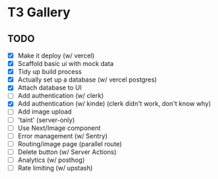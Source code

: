 # T3 Gallery

## TODO

- [x] Make it deploy (w/ vercel)
- [x] Scaffold basic ui with mock data
- [x] Tidy up build process
- [x] Actually set up a database (w/ vercel postgres)
- [x] Attach database to UI
- [ ] Add authentication (w/ clerk)
- [x] Add authentication (w/ kinde) (clerk didn't work, don't know why)
- [ ] Add image upload
- [ ] 'taint' (server-only)
- [ ] Use Next/Image component
- [ ] Error management (w/ Sentry)
- [ ] Routing/image page (parallel route)
- [ ] Delete button (w/ Server Actions)
- [ ] Analytics (w/ posthog)
- [ ] Rate limiting (w/ upstash)
